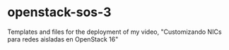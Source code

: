# openstack-sos-3
Templates and files for the deployment of my video, "Customizando NICs para redes aisladas en OpenStack 16"
